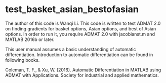 # test_basket_asian_bestofasian

The author of this code is Wanqi Li. This code is written to test ADMAT 2.0 on finding gradients for basket options, Asian options, and best of Asian options. In order to run it, you require ADMAT 2.0 with jacobianst.m and MATLAB 2016b or later.

This user manual assumes a basic understanding of automatic differentiation. Introduction to automatic differentiation can be found in following books.

Coleman, T. F., & Xu, W. (2016). Automatic Differentiation in MATLAB using ADMAT with Applications. Society for industrial and applied mathematics.

